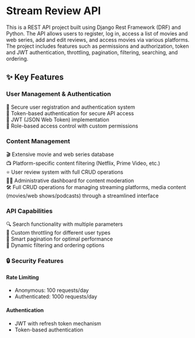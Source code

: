 # Stream Review API

This is a REST API project built using Django Rest Framework (DRF) and Python. The API allows users to register, log in, access a list of movies and web series, add and edit reviews, and access movies via various platforms. 
The project includes features such as permissions and authorization, token and JWT authentication, throttling, pagination, filtering, searching, and ordering.

## ✨ Key Features

### User Management & Authentication

🔐 Secure user registration and authentication system  
🎫 Token-based authentication for secure API access  
🔑 JWT (JSON Web Token) implementation  
👥 Role-based access control with custom permissions  

### Content Management

🎬 Extensive movie and web series database  
📺 Platform-specific content filtering (Netflix, Prime Video, etc.)  
⭐ User review system with full CRUD operations  
👨‍💼 Administrative dashboard for content moderation  
🛠️ Full CRUD operations for managing streaming platforms, media content (movies/web shows/podcasts) through a streamlined interface  

### API Capabilities

🔍 Search functionality with multiple parameters  
🎯 Custom throttling for different user types  
📄 Smart pagination for optimal performance  
🔄 Dynamic filtering and ordering options  

### 🔒 Security Features

#### Rate Limiting

- Anonymous: 100 requests/day
- Authenticated: 1000 requests/day

#### Authentication

- JWT with refresh token mechanism
- Token-based authentication
